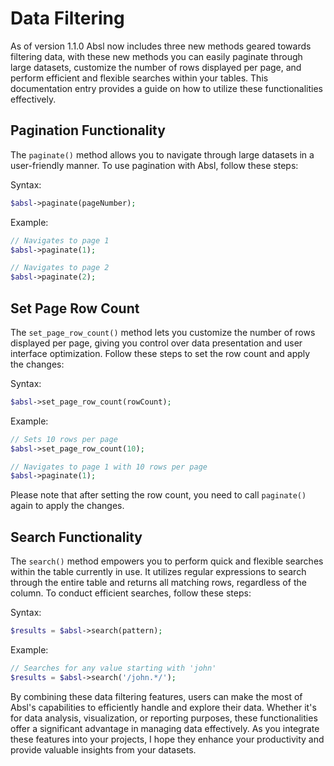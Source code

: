 # Data Filtering

As of version 1.1.0 Absl now includes three new methods geared towards filtering data, with these new methods you can easily paginate through large datasets, customize the number of rows displayed per page, and perform efficient and flexible searches within your tables. This documentation entry provides a guide on how to utilize these functionalities effectively.

## Pagination Functionality
The `paginate()` method allows you to navigate through large datasets in a user-friendly manner. To use pagination with Absl, follow these steps:

Syntax:

```php
$absl->paginate(pageNumber);
```

Example:

```php
// Navigates to page 1
$absl->paginate(1);

// Navigates to page 2
$absl->paginate(2);
```

## Set Page Row Count
The `set_page_row_count()` method lets you customize the number of rows displayed per page, giving you control over data presentation and user interface optimization. Follow these steps to set the row count and apply the changes:

Syntax:

```php
$absl->set_page_row_count(rowCount);
```

Example:

```php
// Sets 10 rows per page
$absl->set_page_row_count(10);

// Navigates to page 1 with 10 rows per page
$absl->paginate(1);
```

Please note that after setting the row count, you need to call `paginate()` again to apply the changes.

## Search Functionality
The `search()` method empowers you to perform quick and flexible searches within the table currently in use. It utilizes regular expressions to search through the entire table and returns all matching rows, regardless of the column. To conduct efficient searches, follow these steps:

Syntax:

```php
$results = $absl->search(pattern);
```

Example:

```php
// Searches for any value starting with 'john'
$results = $absl->search('/john.*/');
```


By combining these data filtering features, users can make the most of Absl's capabilities to efficiently handle and explore their data. Whether it's for data analysis, visualization, or reporting purposes, these functionalities offer a significant advantage in managing data effectively. As you integrate these features into your projects, I hope they enhance your productivity and provide valuable insights from your datasets.